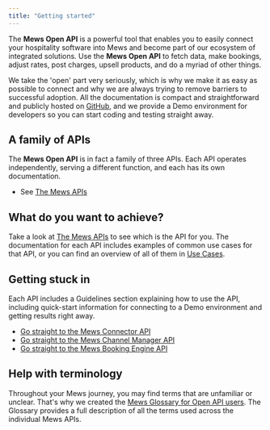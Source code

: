```yaml
---
title: "Getting started"
---
```


The __Mews Open API__ is a powerful tool that enables you to easily connect your hospitality software into Mews and become part of our ecosystem of integrated solutions.
Use the __Mews Open API__ to fetch data, make bookings, adjust rates, post charges, upsell products, and do a myriad of other things.

We take the 'open' part very seriously, which is why we make it as easy as possible to connect and why we are always trying to remove barriers to successful adoption.
All the documentation is compact and straightforward and publicly hosted on [GitHub](https://github.com/MewsSystems), and we provide a Demo environment for developers so you can start coding and testing straight away.

## A family of APIs

The __Mews Open API__ is in fact a family of three APIs. Each API operates independently, serving a different function, and each has its own documentation.

* See [The Mews APIs](../the-mews-apis/README.md)

## What do you want to achieve?

Take a look at [The Mews APIs](../the-mews-apis/README.md) to see which is the API for you.
The documentation for each API includes examples of common use cases for that API, or you can find an overview of all of them in [Use Cases](../use-cases/README.md).

## Getting stuck in

Each API includes a Guidelines section explaining how to use the API, including quick-start information for connecting to a Demo environment and getting results right away.

  * [Go straight to the Mews Connector API](https://mews-systems.gitbook.io/connector-api/)
  * [Go straight to the Mews Channel Manager API](https://mews-systems.gitbook.io/channel-manager-api/)
  * [Go straight to the Mews Booking Engine API](https://mews-systems.gitbook.io/booking-engine-guide/)

## Help with terminology

Throughout your Mews journey, you may find terms that are unfamiliar or unclear. That's why we created the [Mews Glossary for Open API users](https://help.mews.com/s/article/Mews-Glossary-for-Open-API-users?language=en_US).
The Glossary provides a full description of all the terms used across the individual Mews APIs.
